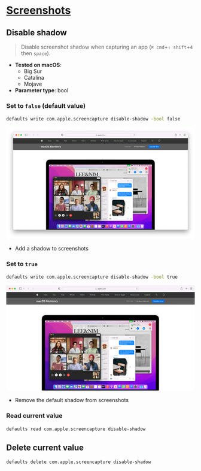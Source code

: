 # [Screenshots](../readme.md)

## Disable shadow

> Disable screenshot shadow when capturing an app (`⌘ cmd`+`⇧ shift`+`4` then `space`).

- **Tested on macOS**:
  * Big Sur
  * Catalina
  * Mojave
- **Parameter type**: bool

### Set to `false` (default value)
```bash
defaults write com.apple.screencapture disable-shadow -bool false
```
![Example output with value set to false](false.png)
- Add a shadow to screenshots

### Set to `true`
```bash
defaults write com.apple.screencapture disable-shadow -bool true
```
![Example output with value set to true](true.png)
- Remove the default shadow from screenshots

### Read current value
```bash
defaults read com.apple.screencapture disable-shadow
```

## Delete current value
```bash
defaults delete com.apple.screencapture disable-shadow
```
